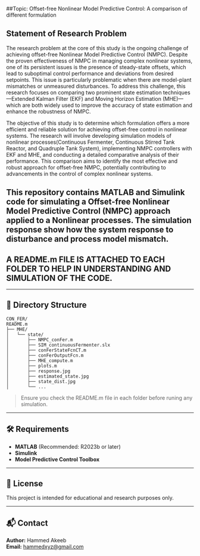 ##Topic: Offset-free Nonlinear Model Predictive Control: A comparison of different formulation


## Statement of Research Problem
The research problem at the core of this study is the ongoing challenge of achieving offset-free Nonlinear Model Predictive Control (NMPC). Despite the proven effectiveness of NMPC in managing complex nonlinear systems, 
one of its persistent issues is the presence of steady-state offsets, which lead to suboptimal control performance and deviations from desired setpoints. 
This issue is particularly problematic when there are model-plant mismatches or unmeasured disturbances.
To address this challenge, this research focuses on comparing two prominent state estimation techniques—Extended Kalman Filter (EKF) and Moving Horizon Estimation (MHE)—which are both widely used to improve the accuracy of state estimation and enhance the robustness of NMPC. 

The objective of this study is to determine which formulation offers a more efficient and reliable solution for achieving offset-free control in nonlinear systems. The research will involve developing simulation models of nonlinear processes(Continuous Fermenter, Continuous Stirred Tank Reactor, and Quadruple Tank System), 
implementing NMPC controllers with EKF and MHE, and conducting a detailed comparative analysis of their performance. This comparison aims to identify the most effective and robust approach for offset-free NMPC, potentially contributing to advancements in the control of complex nonlinear systems.



## This repository contains MATLAB and Simulink code for simulating a **Offset-free Nonlinear Model Predictive Control (NMPC)** approach applied to a **Nonlinear processes**. The simulation response show how the system response to disturbance and process model mismatch.

## A README.m FILE IS ATTACHED TO EACH FOLDER TO HELP IN UNDERSTANDING AND SIMULATION OF THE CODE.

---

## 📁 Directory Structure

```plaintext
CON_FER/
README.m
├── MHE/
│   └── state/
│       ├── NMPC_conFer.m
│       ├── SIM_continuousFermenter.slx
│       ├── conFerStateFcnCT.m
│       ├── conFerOutputFcn.m
│       ├── MHE_compute.m
│       ├── plots.m
│       ├── response.jpg
│       ├── estimated_state.jpg
│       ├── state_dist.jpg
│       └── ...
```

> Ensure you check the README.m file in each folder before runing any simulation.

---


## 🛠 Requirements

- **MATLAB** (Recommended: R2023b or later)
- **Simulink**
- **Model Predictive Control Toolbox**

---

## 📄 License

This project is intended for educational and research purposes only.

---

## 📬 Contact

**Author:** Hammed Akeeb  
**Email:** hammedxyz@gmail.com
